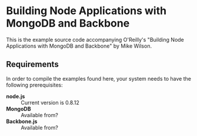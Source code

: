 <h1>Building Node Applications with MongoDB and Backbone</h1>

<p>This is the example source code accompanying O'Reilly's "Building Node Applications with MongoDB and Backbone" by Mike Wilson.</p>

<h2>Requirements</h2>

<p>In order to compile the examples found here, your system needs to have the following prerequisites:</p>

<dl>

<dt><strong>node.js</strong></dt>
<dd>Current version is 0.8.12</dd>

<dt><strong>MongoDB</strong></dt>
<dd>Available from?</dd>

<dt><strong>Backbone.js</strong></dt>
<dd>Available from?</dd>

</dl>
